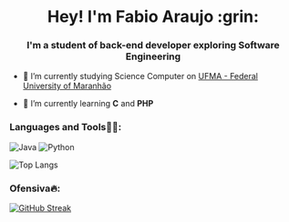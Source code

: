 <h1 align="center">Hey! I'm Fabio Araujo :grin: </h1>
<h3 align="center">I'm a student of back-end developer exploring Software Engineering</h3>

- 🔭 I’m currently studying Science Computer on [UFMA - Federal University of Maranhão](https://portalpadrao.ufma.br/)

- 🌱 I’m currently learning **C** and **PHP**

<h3 align="left">Languages and Tools👨‍💻:</h3>

![Java](https://img.shields.io/badge/Java-000?style=for-the-badge&logo=java)
![Python](https://img.shields.io/badge/Python-000?style=for-the-badge&logo=python)

![Top Langs](https://github-readme-stats-git-masterrstaa-rickstaa.vercel.app/api/top-langs/?username=fabio-araujo-silva&layout=compact&bg_color=000&border_color=30A3DC&title_color=E94D5F&text_color=FFF)

<h3 align="left">Ofensiva🔥:</h3>

[![GitHub Streak](https://streak-stats.demolab.com?user=fabio-araujo-silva)](https://git.io/streak-stats)

